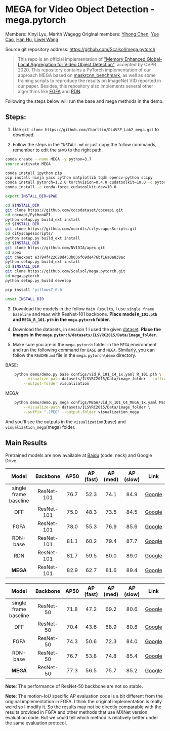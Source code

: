 # MEGA for Video Object Detection - mega.pytorch
Members: Xinyi Lyu, Marith Wagegg
Original members: [Yihong Chen](https://scalsol.github.io), [Yue Cao](http://yue-cao.me), [Han Hu](https://ancientmooner.github.io/), [Liwei Wang](http://www.liweiwang-pku.com/).

Source git repository address: https://github.com/Scalsol/mega.pytorch

> This repo is an official implementation of ["Memory Enhanced Global-Local Aggregation for Video Object Detection"](https://arxiv.org/abs/2003.12063), accepted by CVPR 2020. This repository contains a PyTorch implementation of our approach MEGA based on [maskrcnn_benchmark](https://github.com/facebookresearch/maskrcnn-benchmark), as well as some training scripts to reproduce the results on ImageNet VID reported in our paper. 
> Besides, this repository also implements several other algorithms like [FGFA](http://openaccess.thecvf.com/content_iccv_2017/html/Zhu_Flow-Guided_Feature_Aggregation_ICCV_2017_paper.html) and [RDN](https://arxiv.org/abs/1908.09511). 

Following the steps below will run the base and mega methods in the demo.

## Steps:
1. Use `git clone https://github.com/Charltin/DL4VSP_Lab2_mega.git` to download.

2. Follow the steps in the `INSTALL.md` or just copy the follow commands, remember to edit the `$PWD` to the right path.
```bash
conda create --name MEGA -y python=3.7
source activate MEGA

conda install ipython pip
pip install ninja yacs cython matplotlib tqdm opencv-python scipy
conda install pytorch=1.2.0 torchvision=0.4.0 cudatoolkit=10.0 -c pytorch
conda install -c conda-forge cudatoolkit-dev=10.0

export INSTALL_DIR=$PWD

cd $INSTALL_DIR
git clone https://github.com/cocodataset/cocoapi.git
cd cocoapi/PythonAPI
python setup.py build_ext install
cd $INSTALL_DIR
git clone https://github.com/mcordts/cityscapesScripts.git
cd cityscapesScripts/
python setup.py build_ext install
cd $INSTALL_DIR
git clone https://github.com/NVIDIA/apex.git
cd apex
git checkout e3794f422628d453b036f69de476bf16a0a838ac
python setup.py build_ext install
cd $INSTALL_DIR
git clone https://github.com/Scalsol/mega.pytorch.git
cd mega.pytorch
python setup.py build develop

pip install 'pillow<7.0.0'

unset INSTALL_DIR
```

3. Download the models in the follow `Main Results`, I use `single frame baseline` and `MEGA` with ResNet-101 backbone.
**Place model `R_101.pth` and `MEGA_R_101.pth` in the `mega.pytorch` folder.**

4. Download the datasets, in session 1 I used the given [dataset](https://posgrado.uam.es/mod/resource/view.php?id=908972).
**Place the images in the `mega.pytorch/datasets/ILSVRC2015/Data/image_folder`.**

5. Make sure you are in the `mega.pytorch` folder in the `MEGA` environment and run the following command for `BASE` and `MEGA`. Similarly, you can follow the `README.md` file in the `mega.pytorch\demo` directory.

BASE:
```bash
    python demo/demo.py base configs/vid_R_101_C4_1x.yaml R_101.pth \
        --visualize-path datasets/ILSVRC2015/Data/image_folder --suffix ".JPEG"\
        --output-folder visualization
```
MEGA:
```bash
    python demo/demo.py mega configs/MEGA/vid_R_101_C4_MEGA_1x.yaml MEGA_R_101.pth \
        --visualize-path datasets/ILSVRC2015/Data/image_folder \
        --suffix ".JPEG" --output-folder visualization_mega
```

And you'll see the outputs in the `visualization`(base) and `visualization_mega`(mega) folder.

## Main Results

Pretrained models are now available at [Baidu](https://pan.baidu.com/s/1qjIAD3ohaJO8EF1mZ4nLEg) (code: neck) and Google Drive.

Model | Backbone | AP50 | AP (fast) | AP (med) | AP (slow) | Link
:---: | :---: | :---: | :---: | :---: | :---: |:---:
single frame baseline | ResNet-101 | 76.7 | 52.3 | 74.1 | 84.9 | [Google](https://drive.google.com/file/d/1W17f9GC60rHU47lUeOEfU--Ra-LTw3Tq/view?usp=sharing)
DFF | ResNet-101 | 75.0 | 48.3 | 73.5 | 84.5 | [Google](https://drive.google.com/file/d/1Dn_RQRlA7z2XkRRS4XERUW_UH9jlNvMo/view?usp=sharing)
FGFA | ResNet-101 | 78.0 | 55.3 | 76.9 | 85.6 | [Google](https://drive.google.com/file/d/1yVgy7_ff1xVD1SooqbcK-OzKMgPpUcg4/view?usp=sharing)
RDN-base | ResNet-101 | 81.1 | 60.2 | 79.4 | 87.7 | [Google](https://drive.google.com/file/d/1jM5LqlVtCGjKH-MocTCjzFIVjqCyng8M/view?usp=sharing)
RDN | ResNet-101 | 81.7 | 59.5 | 80.0 | 89.0| [Google](https://drive.google.com/file/d/1FgoOwj-GFAMVn2hkSFKnxn5fKWPSxlUF/view?usp=sharing)
**MEGA** | ResNet-101 | 82.9 | 62.7| 81.6 | 89.4 | [Google](https://drive.google.com/file/d/1ZnAdFafF1vW9Lnpw-RPF1AD_csw61lBY/view?usp=sharing)

Model | Backbone | AP50 | AP (fast) | AP (med) | AP (slow) | Link
:---: | :---: | :---: | :---: | :---: | :---: |:---:
single frame baseline | ResNet-50 | 71.8 | 47.2 | 69.2 | 80.6| [Google](https://drive.google.com/file/d/1i39MwpP46x61eHLkRXMzcKhpeKZhkgA6/view?usp=sharing)
DFF | ResNet-50 | 70.4 | 43.6 | 68.9 | 80.8 | [Google](https://drive.google.com/file/d/1wl9Sheg46ecJOWzl1Uy4BWaCDRtSt51_/view?usp=sharing)
FGFA | ResNet-50 | 74.3 | 50.6 | 72.3 | 84.0|  [Google](https://drive.google.com/file/d/1nJ6CbUG_wW_gvMs193b7f0c1QLnXqAzO/view?usp=sharing)
RDN-base | ResNet-50 | 76.7 | 53.8 | 74.8 | 85.4 | [Google](https://drive.google.com/file/d/10k70lzSrxXiLWYx8tmX3RNuOQ2x1X0k8/view?usp=sharing)
**MEGA** | ResNet-50 | 77.3 | 56.5 | 75.7 | 85.2 | [Google](https://drive.google.com/file/d/1EZzpBuCfI75bsd_gxK1495tXlh0K_34H/view?usp=sharing)

**Note**: The performance of ResNet-50 backbone are not so stable.

**Note**: The motion-IoU specific AP evaluation code is a bit different from the original implementation in FGFA. I think the original implementation is really weird so I modify it. So the results may not be directly comparable with the results provided in FGFA and other methods that use MXNet version evaluation code. But we could tell which method is relatively better under the same evaluation protocol. 
